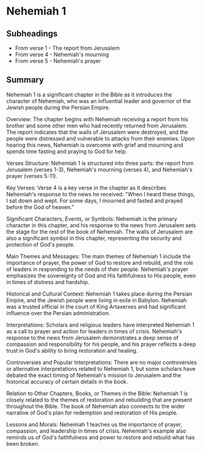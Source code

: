 # Nehemiah 1

## Subheadings

* From verse 1 - The report from Jerusalem
* From verse 4 - Nehemiah's mourning
* From verse 5 - Nehemiah's prayer

## Summary

Nehemiah 1 is a significant chapter in the Bible as it introduces the character of Nehemiah, who was an influential leader and governor of the Jewish people during the Persian Empire. 

Overview:
The chapter begins with Nehemiah receiving a report from his brother and some other men who had recently returned from Jerusalem. The report indicates that the walls of Jerusalem were destroyed, and the people were distressed and vulnerable to attacks from their enemies. Upon hearing this news, Nehemiah is overcome with grief and mourning and spends time fasting and praying to God for help.

Verses Structure:
Nehemiah 1 is structured into three parts: the report from Jerusalem (verses 1-3), Nehemiah's mourning (verses 4), and Nehemiah's prayer (verses 5-11).

Key Verses:
Verse 4 is a key verse in the chapter as it describes Nehemiah's response to the news he received: "When I heard these things, I sat down and wept. For some days, I mourned and fasted and prayed before the God of heaven."

Significant Characters, Events, or Symbols:
Nehemiah is the primary character in this chapter, and his response to the news from Jerusalem sets the stage for the rest of the book of Nehemiah. The walls of Jerusalem are also a significant symbol in this chapter, representing the security and protection of God's people.

Main Themes and Messages:
The main themes of Nehemiah 1 include the importance of prayer, the power of God to restore and rebuild, and the role of leaders in responding to the needs of their people. Nehemiah's prayer emphasizes the sovereignty of God and His faithfulness to His people, even in times of distress and hardship.

Historical and Cultural Context:
Nehemiah 1 takes place during the Persian Empire, and the Jewish people were living in exile in Babylon. Nehemiah was a trusted official in the court of King Artaxerxes and had significant influence over the Persian administration.

Interpretations:
Scholars and religious leaders have interpreted Nehemiah 1 as a call to prayer and action for leaders in times of crisis. Nehemiah's response to the news from Jerusalem demonstrates a deep sense of compassion and responsibility for his people, and his prayer reflects a deep trust in God's ability to bring restoration and healing.

Controversies and Popular Interpretations:
There are no major controversies or alternative interpretations related to Nehemiah 1, but some scholars have debated the exact timing of Nehemiah's mission to Jerusalem and the historical accuracy of certain details in the book.

Relation to Other Chapters, Books, or Themes in the Bible:
Nehemiah 1 is closely related to the themes of restoration and rebuilding that are present throughout the Bible. The book of Nehemiah also connects to the wider narrative of God's plan for redemption and restoration of His people.

Lessons and Morals:
Nehemiah 1 teaches us the importance of prayer, compassion, and leadership in times of crisis. Nehemiah's example also reminds us of God's faithfulness and power to restore and rebuild what has been broken.